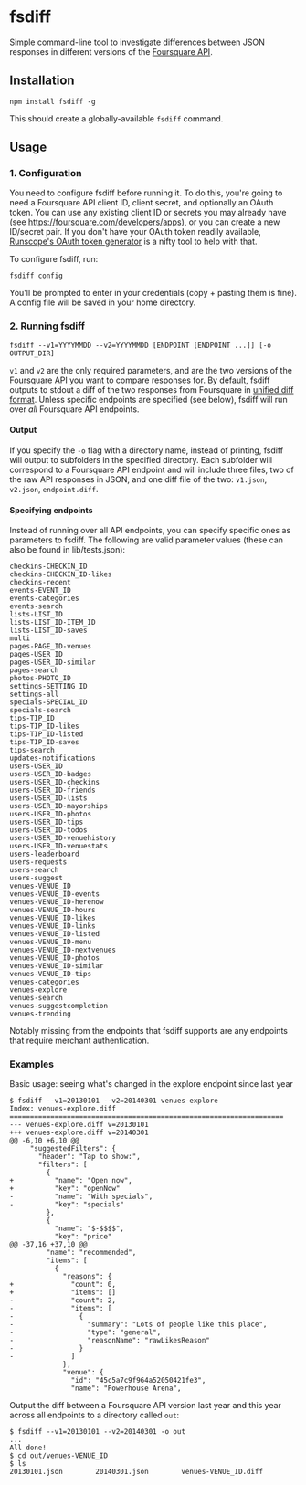 # fsdiff

Simple command-line tool to investigate differences between JSON responses in different versions
of the [Foursquare API](https://developer.foursquare.com/).

## Installation

    npm install fsdiff -g

This should create a globally-available `fsdiff` command.

## Usage

### 1. Configuration

You need to configure fsdiff before running it. To do this, you're going to need a Foursquare API
client ID, client secret, and optionally an OAuth token. You can use any existing client ID or
secrets you may already have (see https://foursquare.com/developers/apps), or you can create a new
ID/secret pair. If you don't have your OAuth token readily available, [Runscope's OAuth token
generator](https://www.runscope.com/oauth2_tool) is a nifty tool to help with that.

To configure fsdiff, run:

    fsdiff config

You'll be prompted to enter in your credentials (copy + pasting them is fine). A config file will be
saved in your home directory.

### 2. Running fsdiff

    fsdiff --v1=YYYYMMDD --v2=YYYYMMDD [ENDPOINT [ENDPOINT ...]] [-o OUTPUT_DIR]

`v1` and `v2` are the only required parameters, and are the two versions of the Foursquare API
you want to compare responses for. By default, fsdiff outputs to stdout a diff of the two responses
from Foursquare in [unified diff format](http://en.wikipedia.org/wiki/Diff#Unified_format). Unless specific
endpoints are specified (see below), fsdiff will run over *all* Foursquare API endpoints. 

#### Output

If you specify the `-o` flag with a directory name, instead of printing, fsdiff will output to subfolders
in the specified directory. Each subfolder will correspond to a Foursquare API endpoint
and will include three files, two of the raw API responses in JSON, and one diff file of the two:
`v1.json`, `v2.json`, `endpoint.diff`.

#### Specifying endpoints

Instead of running over all API endpoints, you can specify specific ones as parameters to fsdiff.
The following are valid parameter values (these can also be found in lib/tests.json):

    checkins-CHECKIN_ID
    checkins-CHECKIN_ID-likes
    checkins-recent
    events-EVENT_ID
    events-categories
    events-search
    lists-LIST_ID
    lists-LIST_ID-ITEM_ID
    lists-LIST_ID-saves
    multi
    pages-PAGE_ID-venues
    pages-USER_ID
    pages-USER_ID-similar
    pages-search
    photos-PHOTO_ID
    settings-SETTING_ID
    settings-all
    specials-SPECIAL_ID
    specials-search
    tips-TIP_ID
    tips-TIP_ID-likes
    tips-TIP_ID-listed
    tips-TIP_ID-saves
    tips-search
    updates-notifications
    users-USER_ID
    users-USER_ID-badges
    users-USER_ID-checkins
    users-USER_ID-friends
    users-USER_ID-lists
    users-USER_ID-mayorships
    users-USER_ID-photos
    users-USER_ID-tips
    users-USER_ID-todos
    users-USER_ID-venuehistory
    users-USER_ID-venuestats
    users-leaderboard
    users-requests
    users-search
    users-suggest
    venues-VENUE_ID
    venues-VENUE_ID-events
    venues-VENUE_ID-herenow
    venues-VENUE_ID-hours
    venues-VENUE_ID-likes
    venues-VENUE_ID-links
    venues-VENUE_ID-listed
    venues-VENUE_ID-menu
    venues-VENUE_ID-nextvenues
    venues-VENUE_ID-photos
    venues-VENUE_ID-similar
    venues-VENUE_ID-tips
    venues-categories
    venues-explore
    venues-search
    venues-suggestcompletion
    venues-trending

Notably missing from the endpoints that fsdiff supports are any endpoints that require
merchant authentication.

### Examples

Basic usage: seeing what's changed in the explore endpoint since last year

    $ fsdiff --v1=20130101 --v2=20140301 venues-explore
    Index: venues-explore.diff
    ===================================================================
    --- venues-explore.diff v=20130101
    +++ venues-explore.diff v=20140301
    @@ -6,10 +6,10 @@
         "suggestedFilters": {
           "header": "Tap to show:",
           "filters": [
             {
    +          "name": "Open now",
    +          "key": "openNow"
    -          "name": "With specials",
    -          "key": "specials"
             },
             {
               "name": "$-$$$$",
               "key": "price"
    @@ -37,16 +37,10 @@
             "name": "recommended",
             "items": [
               {
                 "reasons": {
    +              "count": 0,
    +              "items": []
    -              "count": 2,
    -              "items": [
    -                {
    -                  "summary": "Lots of people like this place",
    -                  "type": "general",
    -                  "reasonName": "rawLikesReason"
    -                }
    -              ]
                 },
                 "venue": {
                   "id": "45c5a7c9f964a52050421fe3",
                   "name": "Powerhouse Arena",

Output the diff between a Foursquare API version last year and this year across all endpoints to
a directory called `out`:

    $ fsdiff --v1=20130101 --v2=20140301 -o out
    ...
    All done!
    $ cd out/venues-VENUE_ID
    $ ls
    20130101.json        20140301.json        venues-VENUE_ID.diff

